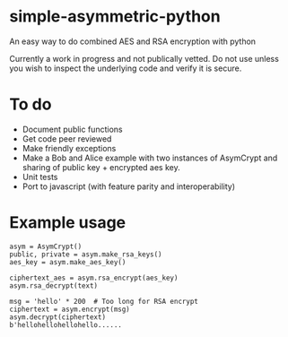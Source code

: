 # simple-asymmetric-python

An easy way to do combined AES and RSA encryption with python

Currently a work in progress and not publically vetted. Do not use unless you wish to inspect the underlying code and verify it is secure.

# To do

- Document public functions
- Get code peer reviewed
- Make friendly exceptions
- Make a Bob and Alice example with two instances of AsymCrypt and sharing of public key + encrypted aes key.
- Unit tests
- Port to javascript (with feature parity and interoperability)

# Example usage

```
asym = AsymCrypt()
public, private = asym.make_rsa_keys()
aes_key = asym.make_aes_key()

ciphertext_aes = asym.rsa_encrypt(aes_key)
asym.rsa_decrypt(text)

msg = 'hello' * 200  # Too long for RSA encrypt
ciphertext = asym.encrypt(msg)
asym.decrypt(ciphertext)
b'hellohellohellohello......
```

